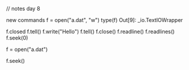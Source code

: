 // notes day 8


new commands
f = open("a.dat", "w")
type(f) Out[9]: _io.TextIOWrapper


f.closed
f.tell()
f.write("Hello")
f.tell()
f.close()
f.readline()
f.readlines()
f.seek(0)

f = open("a.dat")

f.seek()
